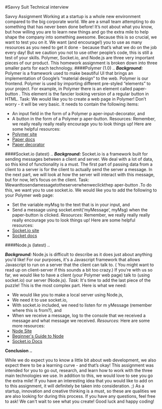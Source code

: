 #Savvy Suit Technical interview

Savvy Assignment
Working at a startup is a whole new environment compared to the big corporate world. We are a small team attempting to do something that has never been done before! It’s not about what you know, but how willing you are to learn new things and go the extra mile to help shape the company into something awesome.
Because this is so crucial, we want to test you on it. We want (and encourage!) you to use as many resources as you need to get it done - because that’s what we do on the job every day! But we caution you not to use other people’s code, this is still a test of your skills.
Polymer, Socket.io, and Node.js are three very important pieces of our product. This homework assignment is broken down into three smaller parts for each technology.
####Polymer (1.0) ..
***Background:***
Polymer is a framework used to make beautiful UI that  brings an implementation of Google’s “material design” to the web. Polymer is our frontend.
Polymer is used by importing different pre-styled “elements” to your project. For example, in Polymer there is an element called  paper-button . This element is the fancier looking version of a regular button in HTML.
Task:
We would like you to create a web page in Polymer! Don’t worry - it will be very basic. It needs to contain the following items:
- An input field in the form of a Polymer p  aper-input-decorator,  and
- A button in the form of a Polymer p  aper-button.
Resources:
Remember, we really really really really  encourage you to look things up! Here are some helpful resources:
- [Polymer site](https://www.polymer-project.org/0.5/)
- [Paper docs](https://www.polymer-project.org/0.5/docs/elements/paper-button.html)
- [Paper decorator](https://www.polymer-project.org/0.5/docs/elements/paper-input-decorator.html)

    
####Socket.io (latest) ..
***Background:***
Socket.io is a framework built for sending messages between a client and server. We deal with a lot of data, so this kind of functionality is a must.
The first part of passing data from a client to a server is for the client to actually send the server a message. In the next part, we will look at how the server will interact with this message, but for now, let’s focus on the client.
Task:
Wewanttosendamessagetotheserverwhenweclickthep aper-button .To do this, we want you to use socket.io. We would like you to add the following to your Polymer web page:
- Set the variable  myMsg  to the text that is in your input, and
- Send a message using  socket.emit(‘myMessage’, myMsg) when the
paper-button  is clicked.
*Resources:*
Remember, we really really really really  encourage you to look things up! Here are some helpful resources:
 - [Socket.io site](http://socket.io/)
 - [Socket docs](http://socket.io/docs/)
   
####Node.js (latest) ..

***Background:***
Node.js is difficult to describe as it does just about anything you'd like! For our purposes, it's a Javascript framework that allows Javascript to run on a server that the client can talk to. (  You might want to read up on client-server if this sounds a bit too crazy.) If you're with us so far, we would like to have a client (your Polymer web page) talk to (using socket.io) our server (Node.js).
*Task:*
It's time to add the last piece of the puzzle! This is the most complex part. Here is what we need:
- We would like you to make a local server using Node.js,
- We need it to use socket.io,
- With socket.io included, we need to listen for m  yMessage   (remember where this
is from?), and
- When we receive a message, log to the console that we received a
message and what message we received.
*Resources:*
Here are some more resources:
- [Node Site](https://nodejs.org/)
- [Beginner's Guide to Node](http://blog.modulus.io/absolute-beginners-guide-to-nodejs/)
- [Socket.io Docs](http://socket.io/docs/)

**Conclusion ..**

While we do expect you to know a little bit about web development, we also expect there to be a learning curve - and that’s okay! This assignment was intended for you to go out, research, and learn how to work with the three main technologies we use. In addition to this, we would love to see you go the extra mile! If you have an interesting idea that you would like to add on to this assignment, it will definitely be taken into consideration. ;) As a startup, innovation and creative thinking is a must, so these are qualities we are also looking for during this process.
If you have any questions, feel free to ask! We can't wait to see what you create! Good luck and happy coding!
